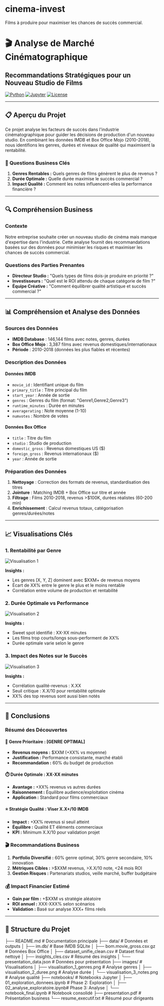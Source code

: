 # cinema-invest
Films à produire pour maximiser les chances de succès commercial.

# 🎬 Analyse de Marché Cinématographique
## Recommandations Stratégiques pour un Nouveau Studio de Films

[![Python](https://img.shields.io/badge/Python-3.8+-blue.svg)](https://www.python.org/)
[![Jupyter](https://img.shields.io/badge/Jupyter-Notebook-orange.svg)](https://jupyter.org/)
[![License](https://img.shields.io/badge/License-MIT-green.svg)](LICENSE)

---

## 📋 Aperçu du Projet

Ce projet analyse les facteurs de succès dans l'industrie cinématographique pour guider les décisions de production d'un nouveau studio. En combinant les données IMDB et Box Office Mojo (2010-2018), nous identifions les genres, durées et niveaux de qualité qui maximisent la rentabilité.

### 🎯 Questions Business Clés

1. **Genres Rentables :** Quels genres de films génèrent le plus de revenus ?
2. **Durée Optimale :** Quelle durée maximise le succès commercial ?
3. **Impact Qualité :** Comment les notes influencent-elles la performance financière ?

---

## 🔍 Compréhension Business

### Contexte
Notre entreprise souhaite créer un nouveau studio de cinéma mais manque d'expertise dans l'industrie. Cette analyse fournit des recommandations basées sur des données pour minimiser les risques et maximiser les chances de succès commercial.

### Questions des Parties Prenantes
- **Directeur Studio :** "Quels types de films dois-je produire en priorité ?"
- **Investisseurs :** "Quel est le ROI attendu de chaque catégorie de film ?"
- **Équipe Créative :** "Comment équilibrer qualité artistique et succès commercial ?"

---

## 📊 Compréhension et Analyse des Données

### Sources des Données
- **IMDB Database** : 146,144 films avec notes, genres, durées
- **Box Office Mojo** : 3,387 films avec revenus domestiques/internationaux
- **Période** : 2010-2018 (données les plus fiables et récentes)

### Description des Données

#### Données IMDB
- `movie_id` : Identifiant unique du film
- `primary_title` : Titre principal du film  
- `start_year` : Année de sortie
- `genres` : Genres du film (format: "Genre1,Genre2,Genre3")
- `runtime_minutes` : Durée en minutes
- `averagerating` : Note moyenne (1-10)
- `numvotes` : Nombre de votes

#### Données Box Office  
- `title` : Titre du film
- `studio` : Studio de production
- `domestic_gross` : Revenus domestiques US ($)
- `foreign_gross` : Revenus internationaux ($)
- `year` : Année de sortie

### Préparation des Données
1. **Nettoyage** : Correction des formats de revenus, standardisation des titres
2. **Jointure** : Matching IMDB + Box Office sur titre et année
3. **Filtrage** : Films 2010-2018, revenus >$100K, durées réalistes (60-200 min)
4. **Enrichissement** : Calcul revenus totaux, catégorisation genres/durées/notes

---

## 📈 Visualisations Clés

### 1. Rentabilité par Genre
![Visualisation 1](images/visualisation_1_genres.png)

**Insights :**
- Les genres [X, Y, Z] dominent avec $XXM+ de revenus moyens
- Écart de XX% entre le genre le plus et le moins rentable
- Corrélation entre volume de production et rentabilité

### 2. Durée Optimale vs Performance  
![Visualisation 2](images/visualisation_2_duree.png)

**Insights :**
- Sweet spot identifié : XX-XX minutes
- Les films trop courts/longs sous-performent de XX%
- Durée optimale varie selon le genre

### 3. Impact des Notes sur le Succès
![Visualisation 3](images/visualisation_3_notes.png)

**Insights :**
- Corrélation qualité-revenus : X.XX
- Seuil critique : X.X/10 pour rentabilité optimale
- XX% des top revenus sont aussi bien notés

---

## 🎯 Conclusions

### Résumé des Découvertes

#### 🥇 Genre Prioritaire : [GENRE OPTIMAL]
- **Revenus moyens :** $XXM (+XX% vs moyenne)
- **Justification :** Performance consistante, marché établi
- **Recommandation :** 60% du budget de production

#### ⏱️ Durée Optimale : XX-XX minutes
- **Avantage :** +XX% revenus vs autres durées
- **Raisonnement :** Équilibre audience/exploitation cinéma
- **Application :** Standard pour films commerciaux

#### ⭐ Stratégie Qualité : Viser X.X+/10 IMDB
- **Impact :** +XX% revenus si seuil atteint
- **Équilibre :** Qualité ET éléments commerciaux
- **KPI :** Minimum X.X/10 pour validation projet

### 🎬 Recommandations Business

1. **Portfolio Diversifié :** 60% genre optimal, 30% genre secondaire, 10% innovation
2. **Métriques Cibles :** >$XXM revenus, >X.X/10 note, <24 mois ROI
3. **Gestion Risques :** Partenariats studios, veille marché, buffer budgétaire

### 💰 Impact Financier Estimé
- **Gain par film :** +$XXM vs stratégie aléatoire
- **ROI annuel :** XXX-XXX% selon scénarios
- **Validation :** Basé sur analyse XXX+ films réels

---

## 📁 Structure du Projet

├── README.md                          # Documentation principale
├── data/                             # Données et outputs
│   ├── im.db/                        # Base IMDB SQLite
│   ├── bom.movie_gross.csv.gz        # Données Box Office
│   ├── dataset_unifie_clean.csv     # Dataset final nettoyé
│   ├── insights_cles.csv            # Résumé des insights
│   └── presentation_data.json       # Données pour présentation
├── images/                           # Visualisations
│   ├── visualisation_1_genres.png   # Analyse genres
│   ├── visualisation_2_duree.png    # Analyse durée
│   └── visualisation_3_notes.png    # Analyse qualité
├── notebooks/                        # Notebooks Jupyter
│   ├── 01_exploration_donnees.ipynb # Phase 2: Exploration
│   ├── 02_analyse_exploratoire.ipynb# Phase 3: Analyse
│   └── notebook_final.ipynb         # Notebook consolidé
├── presentation.pdf                  # Présentation business
└── resume_executif.txt              # Résumé pour dirigeants
